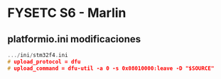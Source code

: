# FYSETC S6 - Marlin

## platformio.ini modificaciones

```cpp
.../ini/stm32f4.ini
# upload_protocol = dfu
# upload_command = dfu-util -a 0 -s 0x08010000:leave -D "$SOURCE"
```

